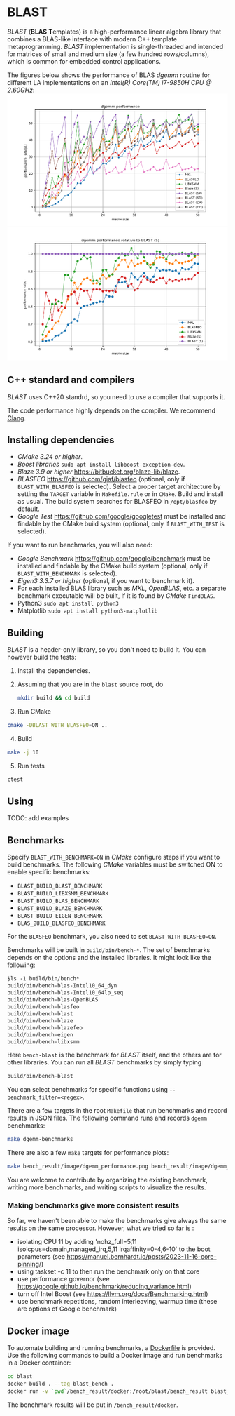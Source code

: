 # BLAST
*BLAST* (**BLAS** **T**emplates) is a high-performance linear algebra library that combines a BLAS-like interface with modern C++ template metaprogramming.
*BLAST* implementation is single-threaded and intended for matrices of small and medium size (a few hundred rows/columns), which is common for embedded control applications.

The figures below shows the performance of BLAS *dgemm* routine for different LA implementations on an
*Intel(R) Core(TM) i7-9850H CPU @ 2.60GHz*:
![dgemm_performance](doc/dgemm_performance.png)
![dgemm_performance_ratio](doc/dgemm_performance_ratio.png)

## C++ standard and compilers
*BLAST* uses C++20 standrd, so you need to use a compiler that supports it.

The code performance highly depends on the compiler. We recommend [Clang](https://clang.llvm.org/).

## Installing dependencies
- *CMake 3.24 or higher*.
- *Boost libraries* `sudo apt install libboost-exception-dev`.
- *Blaze 3.9 or higher* https://bitbucket.org/blaze-lib/blaze.
- *BLASFEO* https://github.com/giaf/blasfeo (optional, only if `BLAST_WITH_BLASFEO` is selected). Select a proper target architecture by setting the `TARGET` variable in `Makefile.rule` or in `CMake`. Build and install as usual. The build system searches for BLASFEO in `/opt/blasfeo` by default.
- *Google Test* https://github.com/google/googletest must be installed and findable by the CMake build system (optional, only if `BLAST_WITH_TEST` is selected).

If you want to run benchmarks, you will also need:
- *Google Benchmark* https://github.com/google/benchmark must be installed and findable by the CMake build system (optional, only if `BLAST_WITH_BENCHMARK` is selected).
- *Eigen3 3.3.7 or higher* (optional, if you want to benchmark it).
- For each installed BLAS library such as *MKL*, *OpenBLAS*, etc. a separate benchmark executable will be built, if it is found by *CMake* `FindBLAS`.
- Python3 `sudo apt install python3`
- Matplotlib `sudo apt install python3-matplotlib`


## Building
*BLAST* is a header-only library, so you don't need to build it. You can however build the tests:

1. Install the dependencies.
2. Assuming that you are in the `blast` source root, do

    ```bash
    mkdir build && cd build
    ```
3. Run CMake
```bash
cmake -DBLAST_WITH_BLASFEO=ON ..
```
4. Build
```bash
make -j 10
```
5. Run tests
```bash
ctest
```

## Using
TODO: add examples

## Benchmarks
Specify `BLAST_WITH_BENCHMARK=ON` in *CMake* configure steps if you want to build benchmarks. The following *CMake* variables must be switched ON to enable specific benchmarks:
- `BLAST_BUILD_BLAST_BENCHMARK`
- `BLAST_BUILD_LIBXSMM_BENCHMARK`
- `BLAST_BUILD_BLAS_BENCHMARK`
- `BLAST_BUILD_BLAZE_BENCHMARK`
- `BLAST_BUILD_EIGEN_BENCHMARK`
- `BLAS_BUILD_BLASFEO_BENCHMARK`

For the `BLASFEO` benchmark, you also need to set `BLAST_WITH_BLASFEO=ON`.

Benchmarks will be built in `build/bin/bench-*`. The set of benchmarks depends on the options and the installed libraries. It might look like the following:

```
$ls -1 build/bin/bench*
build/bin/bench-blas-Intel10_64_dyn
build/bin/bench-blas-Intel10_64lp_seq
build/bin/bench-blas-OpenBLAS
build/bin/bench-blasfeo
build/bin/bench-blast
build/bin/bench-blaze
build/bin/bench-blazefeo
build/bin/bench-eigen
build/bin/bench-libxsmm
```
Here `bench-blast` is the benchmark for *BLAST* itself, and the others are for other libraries. You can run all *BLAST* benchmarks by simply typing
```bash
build/bin/bench-blast
```
You can select benchmarks for specific functions using `--benchmark_filter=<regex>`.

There are a few targets in the root `Makefile` that run benchmarks and record results in JSON files. The following command runs and records `dgemm` benchmarks:
```bash
make dgemm-benchmarks
```

There are also a few `make` targets for performance plots:
```bash
make bench_result/image/dgemm_performance.png bench_result/image/dgemm_performance_ratio.png
```

You are welcome to contribute by organizing the existing benchmark, writing more benchmarks, and writing scripts to visualize the results.

### Making benchmarks give more consistent results

So far, we haven't been able to make the benchmarks give always the same results on the same processor. However, what we tried so far is :

- isolating CPU 11 by adding 'nohz_full=5,11 isolcpus=domain,managed_irq,5,11 irqaffinity=0-4,6-10' to the boot parameters (see https://manuel.bernhardt.io/posts/2023-11-16-core-pinning/)
- using taskset -c 11 to then run the benchmark only on that core
- use performance governor (see https://google.github.io/benchmark/reducing_variance.html)
- turn off Intel Boost (see https://llvm.org/docs/Benchmarking.html)
- use benchmark repetitions, random interleaving, warmup time (these are options of Google benchmark)

## Docker image
To automate building and running benchmarks, a [Dockerfile](Dockerfile) is provided. Use the following commands to build a Docker image and run benchmarks in a Docker container:
```bash
cd blast
docker build . --tag blast_bench .
docker run -v `pwd`/bench_result/docker:/root/blast/bench_result blast_bench
```
The benchmark results will be put in `/bench_result/docker`.
